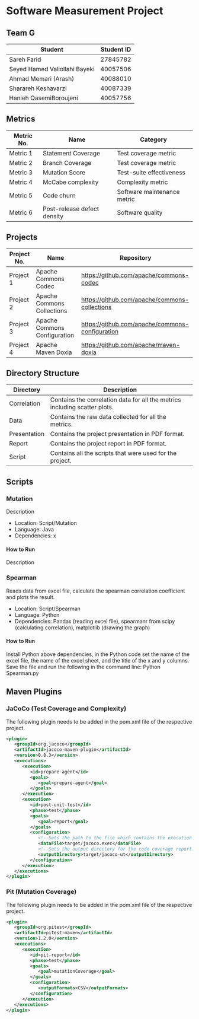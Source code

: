 # Software Measurement Project
## Team G
Student  | Student ID
-------- | ----------
Sareh Farid  | 27845782
Seyed Hamed Valiollahi Bayeki  | 40057506
Ahmad Memari (Arash) | 40088010
Sharareh Keshavarzi | 40087339
Hanieh QasemiBoroujeni | 40057756

## Metrics
Metric No.  | Name | Category
----------- | ---- | --------
Metric 1 | Statement Coverage | Test coverage metric
Metric 2 | Branch Coverage | Test coverage metric
Metric 3 | Mutation Score | Test-suite effectiveness
Metric 4 | McCabe complexity | Complexity metric
Metric 5 | Code churn | Software maintenance metric
Metric 6 | Post-release defect density | Software quality

## Projects
Project No.  | Name | Repository
------------ | ---- | ----------
Project 1 | Apache Commons Codec | https://github.com/apache/commons-codec
Project 2 | Apache Commons Collections | https://github.com/apache/commons-collections
Project 3 | Apache Commons Configuration | https://github.com/apache/commons-configuration
Project 4 | Apache Maven Doxia | https://github.com/apache/maven-doxia

## Directory Structure
Directory  | Description
---------- | -----------
Correlation  | Contains the correlation data for all the metrics including scatter plots.
Data  | Contains the raw data collected for all the metrics.
Presentation  | Contains the project presentation in PDF format.
Report  | Contains the project report in PDF format.
Script  | Contains all the scripts that were used for the project.

## Scripts
### Mutation
Description

- Location: Script/Mutation
- Language: Java
- Dependencies: x

#### How to Run
Description

### Spearman
Reads data from excel file, calculate the spearman correlation coefficient and plots the result.

- Location: Script/Spearman
- Language: Python
- Dependencies: Pandas (reading excel file), spearmanr from scipy (calculating correlation), matplotlib (drawing the graph)

#### How to Run
Install Python above dependencies, in the Python code set the name of the excel file, the name of the excel sheet, and the title of the x and y columns. Save the file and run the following in the command line:
Python Spearman.py

## Maven Plugins
### JaCoCo (Test Coverage and Complexity)
The following plugin needs to be added in the pom.xml file of the respective project.

```xml
<plugin>
   <groupId>org.jacoco</groupId>
   <artifactId>jacoco-maven-plugin</artifactId>
   <version>0.8.3</version>
   <executions>
      <execution>
         <id>prepare-agent</id>
         <goals>
            <goal>prepare-agent</goal>
         </goals>
      </execution>
      <execution>
         <id>post-unit-test</id>
         <phase>test</phase>
         <goals>
            <goal>report</goal>
         </goals>
         <configuration>
            <!--Sets the path to the file which contains the execution data. -->
            <dataFile>target/jacoco.exec</dataFile>
            <!--Sets the output directory for the code coverage report. -->
            <outputDirectory>target/jacoco-ut</outputDirectory>
         </configuration>
      </execution>
   </executions>
</plugin>
```

### Pit (Mutation Coverage)
The following plugin needs to be added in the pom.xml file of the respective project.

```xml
<plugin>
   <groupId>org.pitest</groupId>
   <artifactId>pitest-maven</artifactId>
   <version>1.2.0</version>
   <executions>
      <execution>
         <id>pit-report</id>
         <phase>test</phase>
         <goals>
            <goal>mutationCoverage</goal>
         </goals>
         <configuration>
            <outputFormats>CSV</outputFormats>
         </configuration>
      </execution>
   </executions>
</plugin>
```
